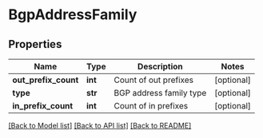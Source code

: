 # BgpAddressFamily

## Properties
Name | Type | Description | Notes
------------ | ------------- | ------------- | -------------
**out_prefix_count** | **int** | Count of out prefixes | [optional] 
**type** | **str** | BGP address family type | [optional] 
**in_prefix_count** | **int** | Count of in prefixes | [optional] 

[[Back to Model list]](../README.md#documentation-for-models) [[Back to API list]](../README.md#documentation-for-api-endpoints) [[Back to README]](../README.md)

